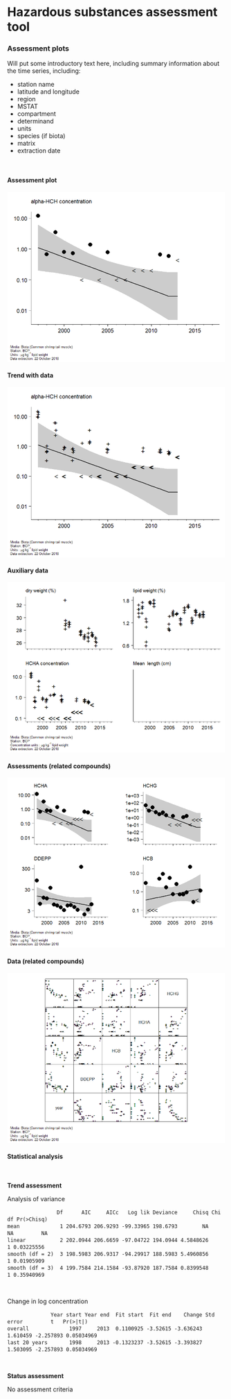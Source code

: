 Hazardous substances assessment tool
================

### Assessment plots

Will put some introductory text here, including summary information
about the time series, including:

  - station name
  - latitude and longitude
  - region
  - MSTAT
  - compartment
  - determinand
  - units
  - species (if biota)
  - matrix
  - extraction date

<br>

#### Assessment plot

![](README_files/figure-gfm/assessment_plot-1.png)<!-- -->

#### Trend with data

![](README_files/figure-gfm/data_plot-1.png)<!-- -->

#### Auxiliary data

![](README_files/figure-gfm/auxiliary_data-1.png)<!-- -->

#### Assessments (related compounds)

![](README_files/figure-gfm/multi_assessment-1.png)<!-- -->

#### Data (related compounds)

![](README_files/figure-gfm/multi_data-1.png)<!-- -->

#### Statistical analysis

<br>

**Trend assessment**

Analysis of
variance

``` 
                Df      AIC     AICc   Log lik Deviance     Chisq Chi df Pr(>Chisq)
mean             1 204.6793 206.9293 -99.33965 198.6793        NA     NA         NA
linear           2 202.0944 206.6659 -97.04722 194.0944 4.5848626      1 0.03225556
smooth (df = 2)  3 198.5983 206.9317 -94.29917 188.5983 5.4960856      1 0.01905909
smooth (df = 3)  4 199.7584 214.1584 -93.87920 187.7584 0.8399548      1 0.35940969
```

<br>

Change in log
concentration

``` 
              Year start Year end  Fit start  Fit end    Change Std error         t   Pr(>|t|)
overall             1997     2013  0.1100925 -3.52615 -3.636243  1.610459 -2.257893 0.05034969
last 20 years       1998     2013 -0.1323237 -3.52615 -3.393827  1.503095 -2.257893 0.05034969
```

<br>

**Status assessment**

No assessment criteria <br>
